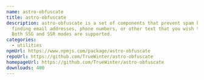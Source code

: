 ```yaml
---
name: astro-obfuscate
title: astro-obfuscate
description: astro-obfuscate is a set of components that prevent spam bots from
  finding email addresses, phone numbers, or other text that you wish to hide.
  Both SSG and SSR modes are supported.
categories:
  - utilities
npmUrl: https://www.npmjs.com/package/astro-obfuscate
repoUrl: https://github.com/TrueWinter/astro-obfuscate
homepageUrl: https://github.com/TrueWinter/astro-obfuscate
downloads: 400
---
```

